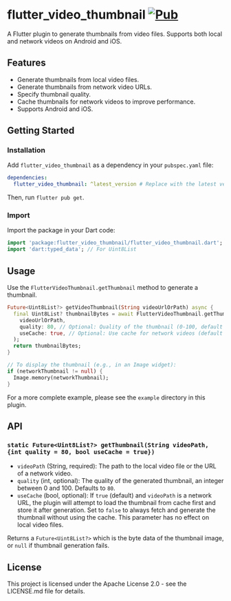 # flutter_video_thumbnail  [![Pub](https://img.shields.io/pub/v/flutter_video_thumbnail.svg)](https://pub.dev/packages/flutter_video_thumbnail)

A Flutter plugin to generate thumbnails from video files. Supports both local and network videos on Android and iOS.

## Features

*   Generate thumbnails from local video files.
*   Generate thumbnails from network video URLs.
*   Specify thumbnail quality.
*   Cache thumbnails for network videos to improve performance.
*   Supports Android and iOS.

## Getting Started

### Installation

Add `flutter_video_thumbnail` as a dependency in your `pubspec.yaml` file:

```yaml
dependencies:
  flutter_video_thumbnail: ^latest_version # Replace with the latest version
```

Then, run `flutter pub get`.

### Import

Import the package in your Dart code:

```dart
import 'package:flutter_video_thumbnail/flutter_video_thumbnail.dart';
import 'dart:typed_data'; // For Uint8List
```

## Usage

Use the `FlutterVideoThumbnail.getThumbnail` method to generate a thumbnail.

```dart
Future<Uint8List?> getVideoThumbnail(String videoUrlOrPath) async {
  final Uint8List? thumbnailBytes = await FlutterVideoThumbnail.getThumbnail(
    videoUrlOrPath,
    quality: 80, // Optional: Quality of the thumbnail (0-100, default 80)
    useCache: true, // Optional: Use cache for network videos (default true)
  );
  return thumbnailBytes;
}

// To display the thumbnail (e.g., in an Image widget):
if (networkThumbnail != null) {
  Image.memory(networkThumbnail);
}
```

For a more complete example, please see the `example` directory in this plugin.

## API

### `static Future<Uint8List?> getThumbnail(String videoPath, {int quality = 80, bool useCache = true})`

*   `videoPath` (String, required): The path to the local video file or the URL of a network video.
*   `quality` (int, optional): The quality of the generated thumbnail, an integer between 0 and 100. Defaults to `80`.
*   `useCache` (bool, optional): If `true` (default) and `videoPath` is a network URL, the plugin will attempt to load the thumbnail from cache first and store it after generation. Set to `false` to always fetch and generate the thumbnail without using the cache. This parameter has no effect on local video files.

Returns a `Future<Uint8List?>` which is the byte data of the thumbnail image, or `null` if thumbnail generation fails.

## License

This project is licensed under the Apache License 2.0 - see the LICENSE.md file for details.
